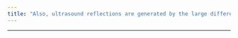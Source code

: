 ```yaml
---
title: "Also, ultrasound reflections are generated by the large difference in acoustic impedance between the gas and surrounding fluids/tissues&quot;"
---
```

***

